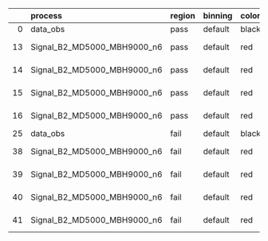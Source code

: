|    | process                     | region   | binning   | color   | process_type   |   scale | variation   | source_filename                                                      | source_histname    | alias                       | title     |   combine_idx |     lnN |   shapes | syst_type   | direction   | variation_alias   |
|---:|:----------------------------|:---------|:----------|:--------|:---------------|--------:|:------------|:---------------------------------------------------------------------|:-------------------|:----------------------------|:----------|--------------:|--------:|---------:|:------------|:------------|:------------------|
|  0 | data_obs                    | pass     | default   | black   | DATA           |       1 | nominal     | ./histograms_for_2DAlphabet_v18//BH_Data.root                        | hpass              | Data                        | Data      |           nan | nan     |      nan | nan         | nan         | nan               |
| 13 | Signal_B2_MD5000_MBH9000_n6 | pass     | default   | red     | SIGNAL         |       1 | lumi        | ./histograms_for_2DAlphabet_v18//BH_Signal_B2_MD5000_MBH9000_n6.root | hpass              | Signal_B2_MD5000_MBH9000_n6 | BH signal |           nan |   1.016 |      nan | lnN         | nan         | nan               |
| 14 | Signal_B2_MD5000_MBH9000_n6 | pass     | default   | red     | SIGNAL         |       1 | SVM         | ./histograms_for_2DAlphabet_v18//BH_Signal_B2_MD5000_MBH9000_n6.root | hpass_SVMsyst_up   | Signal_B2_MD5000_MBH9000_n6 | BH signal |           nan | nan     |        1 | shapes      | Up          | SVMsyst           |
| 15 | Signal_B2_MD5000_MBH9000_n6 | pass     | default   | red     | SIGNAL         |       1 | SVM         | ./histograms_for_2DAlphabet_v18//BH_Signal_B2_MD5000_MBH9000_n6.root | hpass_SVMsyst_down | Signal_B2_MD5000_MBH9000_n6 | BH signal |           nan | nan     |        1 | shapes      | Down        | SVMsyst           |
| 16 | Signal_B2_MD5000_MBH9000_n6 | pass     | default   | red     | SIGNAL         |       1 | nominal     | ./histograms_for_2DAlphabet_v18//BH_Signal_B2_MD5000_MBH9000_n6.root | hpass              | Signal_B2_MD5000_MBH9000_n6 | BH signal |           nan | nan     |      nan | nan         | nan         | nan               |
| 25 | data_obs                    | fail     | default   | black   | DATA           |       1 | nominal     | ./histograms_for_2DAlphabet_v18//BH_Data.root                        | hfail              | Data                        | Data      |           nan | nan     |      nan | nan         | nan         | nan               |
| 38 | Signal_B2_MD5000_MBH9000_n6 | fail     | default   | red     | SIGNAL         |       1 | lumi        | ./histograms_for_2DAlphabet_v18//BH_Signal_B2_MD5000_MBH9000_n6.root | hfail              | Signal_B2_MD5000_MBH9000_n6 | BH signal |           nan |   1.016 |      nan | lnN         | nan         | nan               |
| 39 | Signal_B2_MD5000_MBH9000_n6 | fail     | default   | red     | SIGNAL         |       1 | SVM         | ./histograms_for_2DAlphabet_v18//BH_Signal_B2_MD5000_MBH9000_n6.root | hfail_SVMsyst_up   | Signal_B2_MD5000_MBH9000_n6 | BH signal |           nan | nan     |        1 | shapes      | Up          | SVMsyst           |
| 40 | Signal_B2_MD5000_MBH9000_n6 | fail     | default   | red     | SIGNAL         |       1 | SVM         | ./histograms_for_2DAlphabet_v18//BH_Signal_B2_MD5000_MBH9000_n6.root | hfail_SVMsyst_down | Signal_B2_MD5000_MBH9000_n6 | BH signal |           nan | nan     |        1 | shapes      | Down        | SVMsyst           |
| 41 | Signal_B2_MD5000_MBH9000_n6 | fail     | default   | red     | SIGNAL         |       1 | nominal     | ./histograms_for_2DAlphabet_v18//BH_Signal_B2_MD5000_MBH9000_n6.root | hfail              | Signal_B2_MD5000_MBH9000_n6 | BH signal |           nan | nan     |      nan | nan         | nan         | nan               |